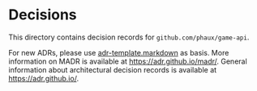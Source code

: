 # Decisions

This directory contains decision records for `github.com/phaux/game-api`.

For new ADRs, please use [adr-template.markdown](adr-template.markdown) as basis.
More information on MADR is available at <https://adr.github.io/madr/>.
General information about architectural decision records is available at <https://adr.github.io/>.
